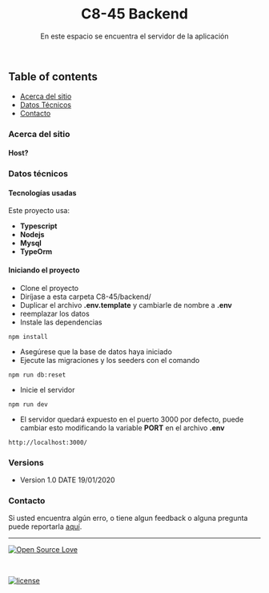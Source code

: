 <p align="center">

  <h1 align="center">C8-45 Backend</h3>
  <p align="center">
    En este espacio se encuentra el servidor de la aplicación <br>
    </p>
</p>

<br>

## Table of contents

- [Acerca del sitio](#acerca-del-sitio)
- [Datos Técnicos](#datos-técnicos)
- [Contacto](#contacto)

### Acerca del sitio

#### Host?

### Datos técnicos

#### Tecnologías usadas

Este proyecto usa:

- **Typescript**
- **Nodejs**
- **Mysql**
- **TypeOrm**

#### Iniciando el proyecto

- Clone el proyecto
- Diríjase a esta carpeta C8-45/backend/
- Duplicar el archivo **.env.template** y cambiarle de nombre a **.env**
- reemplazar los datos
- Instale las dependencias

```
npm install
```

- Asegúrese que la base de datos haya iniciado
- Ejecute las migraciones y los seeders con el comando

```
npm run db:reset
```

- Inicie el servidor

```
npm run dev
```

- El servidor quedará expuesto en el puerto 3000 por defecto, puede cambiar esto modificando la variable **PORT** en el archivo **.env**

```
http://localhost:3000/
```

### Versions

- Version 1.0 DATE 19/01/2020

### Contacto

Si usted encuentra algún erro, o tiene algun feedback o alguna pregunta puede reportarla
[aquí](https://github.com/No-Country/C8-45/issues).

<hr>

[![Open Source Love](https://badges.frapsoft.com/os/v2/open-source-200x33.png?v=103)](#)

<br>

[![license](https://img.shields.io/github/license/mashape/apistatus.svg?style=for-the-badge)](https://github.com/tamzi/ReadMe-MasterTemplates/blob/master/LICENSE)
